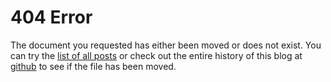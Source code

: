 # 404 Error

The document you requested has either been moved or does not exist.  You can try the
[list of all posts](/posts.html) or check out the entire history of this blog at
[github](https://github.com/tonymorris/blog) to see if the file has been moved.

